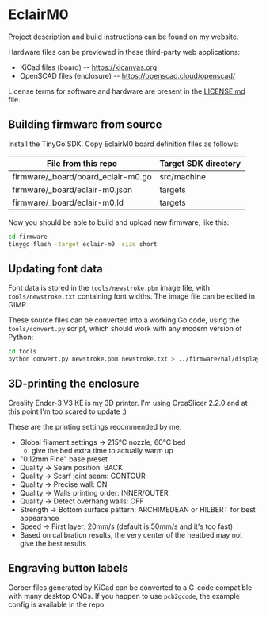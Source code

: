 # EclairM0

[Project description](https://mateusznowak.dev/eclair) and [build instructions](https://mateusznowak.dev/eclair/build) can be found on my website.

Hardware files can be previewed in these third-party web applications:

- KiCad files (board) -- https://kicanvas.org
- OpenSCAD files (enclosure) -- https://openscad.cloud/openscad/

License terms for software and hardware are present in the [LICENSE.md](./LICENSE.md) file.

## Building firmware from source

Install the TinyGo SDK. Copy EclairM0 board definition files as follows:

| File from this repo                | Target SDK directory |
|------------------------------------|----------------------|
| firmware/_board/board_eclair-m0.go | src/machine          |
| firmware/_board/eclair-m0.json     | targets              |
| firmware/_board/eclair-m0.ld       | targets              |

Now you should be able to build and upload new firmware, like this:

```bash
cd firmware
tinygo flash -target eclair-m0 -size short
```

## Updating font data

Font data is stored in the `tools/newstroke.pbm` image file, with `tools/newstroke.txt` containing font widths. The image file can be edited in GIMP.

These source files can be converted into a working Go code, using the `tools/convert.py` script, which should work with any modern version of Python:

```bash
cd tools
python convert.py newstroke.pbm newstroke.txt > ../firmware/hal/display/font.go
```

## 3D-printing the enclosure

Creality Ender-3 V3 KE is my 3D printer. I'm using OrcaSlicer 2.2.0 and at this point I'm too scared to update :)

These are the printing settings recommended by me:

- Global filament settings &rarr; 215&deg;C nozzle, 60&deg;C bed
  - give the bed extra time to actually warm up
- "0.12mm Fine" base preset
- Quality &rarr; Seam position: BACK
- Quality &rarr; Scarf joint seam: CONTOUR
- Quality &rarr; Precise wall: ON
- Quality &rarr; Walls printing order: INNER/OUTER
- Quality &rarr; Detect overhang walls: OFF
- Strength &rarr; Bottom surface pattern: ARCHIMEDEAN or HILBERT for best appearance
- Speed &rarr; First layer: 20mm/s (default is 50mm/s and it's too fast)
- Based on calibration results, the very center of the heatbed may not give the best results

## Engraving button labels

Gerber files generated by KiCad can be converted to a G-code compatible with many desktop CNCs. If you happen to use `pcb2gcode`, the example config is available in the repo.
